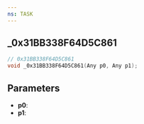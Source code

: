 ```yaml
---
ns: TASK
---
```

## _0x31BB338F64D5C861

```c
// 0x31BB338F64D5C861
void _0x31BB338F64D5C861(Any p0, Any p1);
```

## Parameters
* **p0**:
* **p1**:
